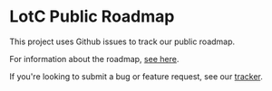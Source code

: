 # LotC Public Roadmap

This project uses Github issues to track our public roadmap.

For information about the roadmap, [see here](https://www.lordofthecraft.net/forums/topic/247738-tech-team-roadmap/).

If you're looking to submit a bug or feature request, see our [tracker](https://github.com/Lord-of-the-Craft/tracker).
